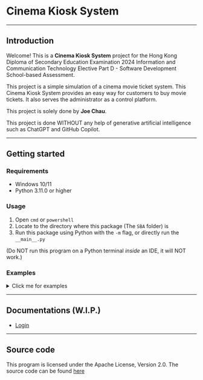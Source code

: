 # Cinema Kiosk System

---

## Introduction
Welcome! This is a **Cinema Kiosk System** project for 
the Hong Kong Diploma of Secondary Education Examination 2024 
Information and Communication Technology Elective Part D - Software Development 
School-based Assessment.

This project is a simple simulation of a cinema movie ticket system.
This Cinema Kiosk System provides an easy way for customers 
to buy movie tickets. 
It also serves the administrator as a control platform.

This project is solely done by **Joe Chau**.

This project is done WITHOUT any help of 
generative artificial intelligence such as ChatGPT and GitHub Copilot.

---

## Getting started

### Requirements
- Windows 10/11
- Python 3.11.0 or higher

### Usage
1. Open `cmd` or `powershell`
2. Locate to the directory where this package (The `SBA` folder) is
3. Run this package using Python with the `-m` flag, or directly run the `__main__.py`

(Do NOT run this program on a Python terminal *inside* an IDE, it will NOT work.)

### Examples
<!-- Please ignore the below HTML tags if you are reading from source -->
<details><summary>Click me for examples</summary>

Assume you downloaded this package inside `"C:\Users\[USER NAME]\Downloads"`.
```shell
python C:\Users\[USER NAME]\Downloads\SBA -m
```
or
```shell
python C:\Users\[USER NAME]\Downloads\SBA\__main__.py
```

</details>

---

## Documentations (W.I.P.)
- [Login](docs/login.md)

---

## Source code
This program is licensed under the Apache License, Version 2.0.
The source code can be found [here](https://github.com/Joeccp/SBA)
